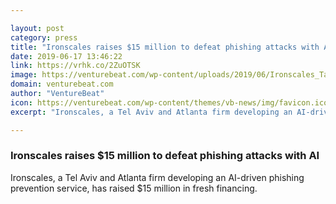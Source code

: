 ```yaml
---

layout: post
category: press
title: "Ironscales raises $15 million to defeat phishing attacks with AI"
date: 2019-06-17 13:46:22
link: https://vrhk.co/2ZuOTSK
image: https://venturebeat.com/wp-content/uploads/2019/06/Ironscales_Tag-2.png?w=1200&strip=all
domain: venturebeat.com
author: "VentureBeat"
icon: https://venturebeat.com/wp-content/themes/vb-news/img/favicon.ico
excerpt: "Ironscales, a Tel Aviv and Atlanta firm developing an AI-driven phishing prevention service, has raised $15 million in fresh financing."

---
```


### Ironscales raises $15 million to defeat phishing attacks with AI

Ironscales, a Tel Aviv and Atlanta firm developing an AI-driven phishing prevention service, has raised $15 million in fresh financing.